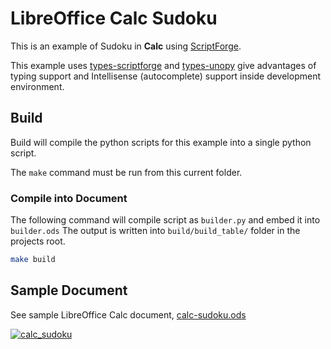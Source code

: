 # LibreOffice Calc Sudoku

This is an example of Sudoku in **Calc** using [ScriptForge].

This example uses [types-scriptforge](https://pypi.org/project/types-scriptforge/) and [types-unopy](https://pypi.org/project/types-unopy/) give advantages of typing support and Intellisense (autocomplete) support inside development environment.


## Build

Build will compile the python scripts for this example into a single python script.

The `make` command must be run from this current folder.

### Compile into Document


The following command will compile script as `builder.py` and embed it into `builder.ods`
The output is written into `build/build_table/` folder in the projects root.

```sh
make build
```

## Sample Document

See sample LibreOffice Calc document, [calc-sudoku.ods](calc-sudoku.ods)

[![calc_sudoku](https://user-images.githubusercontent.com/4193389/165391098-883a7647-5fc8-47de-b028-4c2c98337abe.png)](https://user-images.githubusercontent.com/4193389/165391098-883a7647-5fc8-47de-b028-4c2c98337abe.png)

[ScriptForge]: https://gitlab.com/LibreOfficiant/scriptforge
